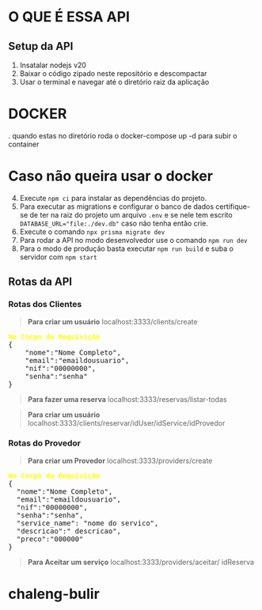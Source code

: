 # O QUE É ESSA API


## Setup da API
1. Insatalar nodejs v20
2. Baixar o código zipado neste repositório e descompactar
3. Usar o terminal e navegar até o diretório raiz da aplicação

# DOCKER

 . quando estas no diretório roda o    docker-compose up -d
 para subir o container


 # Caso não queira usar o docker
4. Execute ```npm ci``` para instalar as dependências do projeto.
5. Para executar as migrations e configurar o banco de dados certifique-se de ter na raiz do projeto um arquivo ```.env``` e se nele tem escrito ```DATABASE_URL="file:./dev.db"``` caso não tenha então crie.
6. Execute o comando ```npx prisma migrate dev```
7. Para rodar a API no modo desenvolvedor use o comando ```npm run dev```
8. Para o modo de produção basta executar ```npm run build```  e suba o servidor com ```npm start```


## Rotas da API
### Rotas dos Clientes

>**Para criar um usuário** localhost:3333/clients/create <br/> 
<pre>
<strong style="color:yellow;">No Corpo da Requisição</strong>
{
	"nome":"Nome Completo", 
	"email":"emaildousuario", 
	"nif":"00000000", 
	"senha":"senha"
}
</pre>

>**Para fazer uma reserva** localhost:3333/reservas/listar-todas 

>**Para criar um usuário** localhost:3333/clients/reservar/idUser/idService/idProvedor<br/> 


### Rotas do Provedor

>**Para criar um Provedor** localhost:3333/providers/create <br/> 
<pre>
<strong style="color:yellow;">No Corpo da Requisição</strong>
{
  "nome":"Nome Completo", 
  "email":"emaildousuario", 
  "nif":"00000000", 
  "senha":"senha",
  "service_name": "nome do servico",
  "descricao":" descricao",
  "preco":"000000" 
}
</pre>

>**Para Aceitar um serviço** localhost:3333/providers/aceitar/  idReserva

# chaleng-bulir
